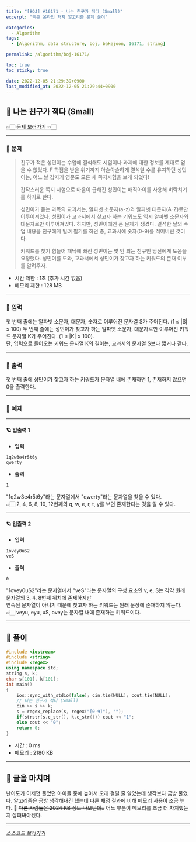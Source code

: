 ```yaml
---
title: "[BOJ] #16171 - 나는 친구가 적다 (Small)"
excerpt: "백준 온라인 저지 알고리즘 문제 풀이"

categories:
  - Algorithm
tags:
  - [Algorithm, data structure, boj, bakejoon, 16171, string]

permalink: /algorithm/boj-16171/

toc: true
toc_sticky: true

date: 2022-12-05 21:29:39+0900
last_modified_at: 2022-12-05 21:29:44+0900
---
```

 
## 👻 나는 친구가 적다 (Small)
[👉🏻 문제 보러가기 👈🏻](https://acmicpc.net/problem/16171)

***

### 🌱 문제
> 친구가 적은 성민이는 수업에 결석해도 시험이나 과제에 대한 정보를 제대로 얻을 수 없었다. F 학점을 받을 위기까지 아슬아슬하게 결석일 수를 유지하던 성민이는, 어느 날 갑자기 영문도 모른 채 쪽지시험을 보게 되었다!
>
> 갑작스러운 쪽지 시험으로 마음이 급해진 성민이는 매직아이를 사용해 벼락치기를 하기로 한다.
>
> 성민이가 듣는 과목의 교과서는, 알파벳 소문자(a-z)와 알파벳 대문자(A-Z)로만 이루어져있다. 성민이가 교과서에서 찾고자 하는 키워드도 역시 알파벳 소문자와 대문자로만 이루어져있다. 하지만, 성민이에겐 큰 문제가 생겼다. 결석한 날의 수업 내용을 친구에게 빌려 필기를 하던 중, 교과서에 숫자(0-9)를 적어버린 것이다.
>
> 키워드를 찾기 힘들어 패닉에 빠진 성민이는 몇 안 되는 친구인 당신에게 도움을 요청했다. 성민이를 도와, 교과서에서 성민이가 찾고자 하는 키워드의 존재 여부를 알려주자.
 
- 시간 제한 : 1초 (추가 시간 없음)
- 메모리 제한 : 128 MB

***

### 🌱 입력
첫 번째 줄에는 알파벳 소문자, 대문자, 숫자로 이루어진 문자열 S가 주어진다. (1 ≤ |S| ≤ 100) 두 번째 줄에는 성민이가 찾고자 하는 알파벳 소문자, 대문자로만 이루어진 키워드 문자열 K가 주어진다. (1 ≤ |K| ≤ 100).   
단, 입력으로 들어오는 키워드 문자열 K의 길이는, 교과서의 문자열 S보다 짧거나 같다.

***

### 🌱 출력
첫 번째 줄에 성민이가 찾고자 하는 키워드가 문자열 내에 존재하면 1, 존재하지 않으면 0을 출력한다.

***

### 🌱 예제

***

#### 🪐 입출력 1
- **입력**   
```
1q2w3e4r5t6y
qwerty
```

- **출력**   
```
1
```

"1q2w3e4r5t6y"라는 문자열에서 "qwerty"라는 문자열을 찾을 수 있다.   
👉🏻 2, 4, 6, 8, 10, 12번째의 q, w, e, r, t, y를 보면 존재한다는 것을 알 수 있다.

***

#### 🪐 입출력 2
- **입력**   
```
1ovey0uS2
veS
```

- **출력**   
```
0
```

"1ovey0uS2"라는 문자열에서 "veS"라는 문자열의 구성 요소인 v, e, S는 각각 원래 문자열의 3, 4, 8번째 위치에 존재하지만   
연속된 문자열이 아니기 때문에 찾고자 하는 키워드는 원래 문장에 존재하지 않는다.   
👉🏻 veyu, eyu, uS, ovey는 문자열 내에 존재하는 키워드이다.

***

## 👻 풀이

```c++
#include <iostream>
#include <string>
#include <regex>
using namespace std;
string s, k;
char s[101], k[101];
int main()
{
    ios::sync_with_stdio(false); cin.tie(NULL); cout.tie(NULL);
    // 나는 친구가 적다 (Small)
    cin >> s >> k;
    s = regex_replace(s, regex("[0-9]"), "");
    if(strstr(s.c_str(), k.c_str())) cout << "1";
    else cout << "0";
    return 0;
}
```

- 시간 : 0 ms
- 메모리 : 2180 KB

***

## 👻 글을 마치며
난이도가 이제껏 풀었던 아이들 중에 높아서 오래 걸릴 줄 알았는데 생각보다 금방 풀었다. 알고리즘은 금방 생각해내긴 했는데 다른 채점 결과에 비해 메모리 사용이 조금 높다..🥲 ~~다른 사람들은 2024 KB 정도 나오던데..~~ 어느 부분이 메모리를 조금 더 차지했는지 살펴봐야겠다.

***

_[소스코드 보러가기](https://github.com/choi-dan-di/algorithms/blob/main/BOJ/string/16171.cpp)_
